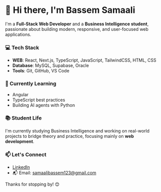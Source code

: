 # 👋 Hi there, I'm Bassem Samaali

I'm a **Full-Stack Web Developer** and a **Business Intelligence student**, passionate about building modern, responsive, and user-focused web applications.

### 💻 Tech Stack
- **WEB**: React, Next.js, TypeScript, JavaScript, TailwindCSS, HTML, CSS
- **Database**: MySQL, Supabase, Oracle
- **Tools**: Git, GitHub, VS Code

### 🌱 Currently Learning
- Angular
- TypeScript best practices
- Building AI agents with Python

### 📚 Student Life
I'm currently studying Business Intelligence and working on real-world projects to bridge theory and practice, focusing mainly on **web development**.

### 📫 Let's Connect
- [LinkedIn]([https://www.linkedin.com/in/your-profile](https://www.linkedin.com/in/bassem-samaali/))
- 📬 Email: samaalibassem123@gmail.com

Thanks for stopping by! 😊
